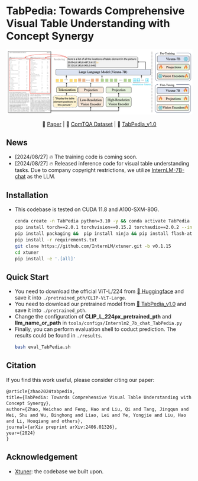  # TabPedia: Towards Comprehensive Visual Table Understanding with Concept Synergy
<p align="center">
    <img src="assets/framework.png" width="800">
</p>

<p align="center">
     📃 <a href="https://arxiv.org/pdf/2406.01326" target="_blank">Paper</a> | 🤗 <a href="https://huggingface.co/datasets/ByteDance/ComTQA" target="_blank">ComTQA Dataset</a> | 🤗 <a href="https://huggingface.co/Zhaowc/TabPedia_v1.0/tree/main" target="_blank">TabPedia_v1.0</a>

</p>

## News

- [2024/08/27] 🔥 The training code is coming soon.
- [2024/08/27] 🔥 Released inference code for visual table understanding tasks. Due to company copyright restrictions, we utilize [InternLM-7B-chat](https://huggingface.co/internlm/internlm2-chat-7b) as the LLM.

## Installation
- This codebase is tested on CUDA 11.8 and A100-SXM-80G.
    ```bash
    conda create -n TabPedia python=3.10 -y && conda activate TabPedia
    pip install torch==2.0.1 torchvision==0.15.2 torchaudio==2.0.2 --index-url https://download.pytorch.org/whl/cu118
    pip install packaging &&  pip install ninja && pip install flash-attn==2.3.6 --no-build-isolation --no-cache-dir
    pip install -r requirements.txt
    git clone https://github.com/InternLM/xtuner.git -b v0.1.15
    cd xtuner
    pip install -e '.[all]'
    ```

## Quick Start

* You need to download the official ViT-L/224 from [🤗 Huggingface](https://huggingface.co/openai/clip-vit-large-patch14/tree/main) and save it into ``./pretrained_pth/CLIP-ViT-Large``.
* You need to download our pretrained model from [🤗 TabPedia_v1.0](https://huggingface.co/Zhaowc/TabPedia_v1.0) and save it into ``./pretrained_pth``.
* Change the configuration of **CLIP_L_224px_pretrained_pth** and **llm_name_or_path** in ``tools/configs/Internlm2_7b_chat_TabPedia.py``
* Finally, you can perform evaluation shell to coduct prediction. The results could be found in ``./results``.
    ```bash
    bash eval_TabPedia.sh
    ```

## Citation

If you find this work useful, please consider citing our paper:
```
@article{zhao2024tabpedia,
title={TabPedia: Towards Comprehensive Visual Table Understanding with Concept Synergy},
author={Zhao, Weichao and Feng, Hao and Liu, Qi and Tang, Jingqun and Wei, Shu and Wu, Binghong and Liao, Lei and Ye, Yongjie and Liu, Hao and Li, Houqiang and others},
journal={arXiv preprint arXiv:2406.01326},
year={2024}
}
```

## Acknowledgement
- [Xtuner](https://github.com/InternLM/xtuner): the codebase we built upon. 


